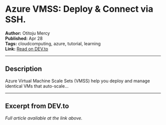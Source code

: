 # Azure VMSS: Deploy & Connect via SSH.

**Author:** Otitoju Mercy  
**Published:** Apr 28  
**Tags:** cloudcomputing, azure, tutorial, learning  
**Link:** [Read on DEV.to](https://dev.to/tojumercy1/azure-vmss-deploy-connect-via-ssh-5dad)

---

## Description
Azure Virtual Machine Scale Sets (VMSS) help you deploy and manage identical VMs that auto-scale...

---

## Excerpt from DEV.to
*Full article available at the link above.*

